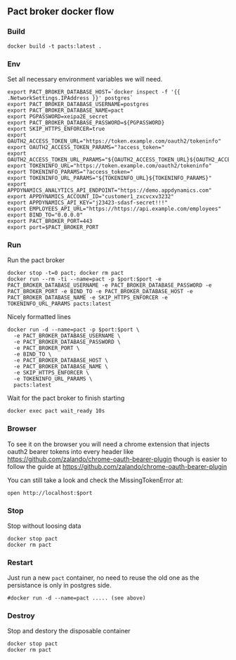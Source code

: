 ## Pact broker docker flow

### Build

    docker build -t pacts:latest .

### Env
Set all necessary environment variables we will need.

    export PACT_BROKER_DATABASE_HOST=`docker inspect -f '{{ .NetworkSettings.IPAddress }}' postgres`
    export PACT_BROKER_DATABASE_USERNAME=postgres
    export PACT_BROKER_DATABASE_NAME=pact
    export PGPASSWORD=xeipa2E_secret
    export PACT_BROKER_DATABASE_PASSWORD=${PGPASSWORD}
    export SKIP_HTTPS_ENFORCER=true
    export OAUTH2_ACCESS_TOKEN_URL="https://token.example.com/oauth2/tokeninfo"
    export OAUTH2_ACCESS_TOKEN_PARAMS="?access_token="
    export OAUTH2_ACCESS_TOKEN_URL_PARAMS="${OAUTH2_ACCESS_TOKEN_URL}${OAUTH2_ACCESS_TOKEN_PARAMS}"
    export TOKENINFO_URL="https://token.example.com/oauth2/tokeninfo"
    export TOKENINFO_PARAMS="?access_token="
    export TOKENINFO_URL_PARAMS="${TOKENINFO_URL}${TOKENINFO_PARAMS}"
    export APPDYNAMICS_ANALYTICS_API_ENDPOINT="https://demo.appdynamics.com"
    export APPDYNAMICS_ACCOUNT_ID="customer1_zxcvcxv3232"
    export APPDYNAMICS_API_KEY="j23423-sdasf-secret!!!"
    export EMPLOYEES_API_URL="https://https://api.example.com/employees"
    export BIND_TO="0.0.0.0"
    export PACT_BROKER_PORT=443
    export port=$PACT_BROKER_PORT

### Run
Run the pact broker

    docker stop -t=0 pact; docker rm pact
    docker run --rm -ti --name=pact -p $port:$port -e PACT_BROKER_DATABASE_USERNAME -e PACT_BROKER_DATABASE_PASSWORD -e PACT_BROKER_PORT -e BIND_TO -e PACT_BROKER_DATABASE_HOST -e PACT_BROKER_DATABASE_NAME -e SKIP_HTTPS_ENFORCER -e TOKENINFO_URL_PARAMS pacts:latest

Nicely formatted lines

    docker run -d --name=pact -p $port:$port \
      -e PACT_BROKER_DATABASE_USERNAME \
      -e PACT_BROKER_DATABASE_PASSWORD \
      -e PACT_BROKER_PORT \
      -e BIND_TO \
      -e PACT_BROKER_DATABASE_HOST \
      -e PACT_BROKER_DATABASE_NAME \
      -e SKIP_HTTPS_ENFORCER \
      -e TOKENINFO_URL_PARAMS \
      pacts:latest

Wait for the pact broker to finish starting

    docker exec pact wait_ready 10s

### Browser

To see it on the browser you will need a chrome extension that injects oauth2 bearer tokens into every header like https://github.com/zalando/chrome-oauth-bearer-plugin though is easier to follow the guide at https://github.com/zalando/chrome-oauth-bearer-plugin

You can still take a look and check the MissingTokenError at:

    open http://localhost:$port

### Stop
Stop without loosing data

    docker stop pact
    docker rm pact

### Restart
Just run a new `pact` container, no need to reuse the old one as the persistance is only in postgres side.

    #docker run -d --name=pact ..... (see above)

### Destroy
Stop and destory the disposable container

    docker stop pact
    docker rm pact
